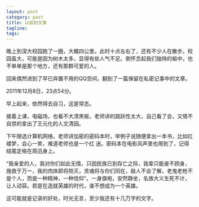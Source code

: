 ```yaml
---
layout: post
category: past
title: 以前的文章
tagline:
tags: 
---
```



晚上到深大校园跑了一圈，大概四公里。此时十点左右了，还有不少人在散步。校园虽大，可能是因为树木太多，显得有些人气不足。倒怀念起我们独特的榆中，也不单单是那个地方，还有那群可爱的人。

回来偶然进到了早已弃置不用的QQ空间，翻到了一篇保留在私密记事中的文章。

2011年12月8日，23点54分。

早上起来，依然得去自习，这是常态。

接着上课，电磁场，也看不大清黑板，老师讲的跳跃性太大，自己看了会，又情不自禁的拿出了王元化的人文清园。

下午限选计算机网络，老师讲加密的密码本时，举例子说随便拿出一本书，比如红褛梦，会心一笑，难道老师也是一个红
迷。密码本在电影风声里也用到了，记得结尾定格在周迅身上。

“我亲爱的人，我对你们如此无情，只因民族已到存亡之际，我辈只能奋不顾身，挽救于万一，我的肉体即将陨灭，灵魂将与你们同在，敌人不会了解，老鬼老枪不是个人，而是一种精神，一种信仰”。一身旗袍，安然静坐，名族大义生死不计，让人动容。若是在造就英雄的时代，谁不想成为一个英雄。

这可能就是记录的好处，时光无言，至少我还有十几万字的文字。
